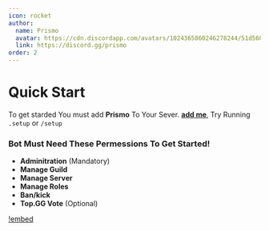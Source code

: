 ```yaml
---
icon: rocket
author:
  name: Prismo
  avatar: https://cdn.discordapp.com/avatars/1024365860246278244/51d5603eff69376da9a21e86b07a75bd.png?size=2048
  link: https://discord.gg/prismo
order: 2
---
```

# Quick Start

To get starded You must add **Prismo** To Your Sever. [**add me**](https://discord.com/api/oauth2/authorize?client_id=1024365860246278244&permissions=8&redirect_uri=https%3A%2F%2Fdiscord.gg%2FUAGA9htZCe&response_type=code&scope=bot%20applications.commands.permissions.update%20identify%20guilds), Try Running `.setup` or `/setup` 

### Bot Must Need These Permessions To Get Started!

- **Adminitration** (Mandatory)
- **Manage Guild** 
- **Manage Server**
- **Manage Roles**
- **Ban/kick**
- **Top.GG Vote** (Optional)

[!embed](https://www.youtube.com/embed/A5dCAoaYWTE)